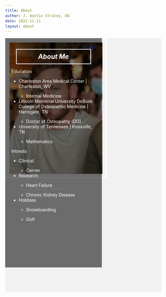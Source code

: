 ```yaml
---
title: About
author: J. Austin Straley, DO
date: 2022-11-11
layout: about
---
```


<html lang="en" >
  <meta charset="utf-8">
  <meta name="viewport" content="width=device-width, initial-scale=1">
  <style>
      body {   
        position: relative;
        background: url('https://github.com/jzstraley/jzstraley.github.io/blob/master/assets/snowy-exit.jpg?raw=true');
        background-size: cover;
        background-position: center center;
        background-attachment: fixed;
        color: #FFFFFF;
        cursor: default;
      }
      .leftcolumn {
        float: left; 
        width: 45%;
        height: 700px;
        width: 300px;
        margin-right: 20px;
        position: absolute;
      }
      .rightcolumn {
        float: right; 
        width: 45%;
        height: 700px;
        color: white;
        background-color: rgba(0, 0, 0, .55);
        padding: 20px;
        position: absolute;
      }
      h1 {
        display:none;
      }
      h5 {
        text-align: center;
        font-size: 150%;
        margin: 15px;
        padding: 10px;
        border: 2px solid;
      }
      h4 {
        text-align: center;
        display: block;
        padding: 5px;
      }
      img {
        display: block;
        padding: 10px;
        border: 4px solid #FFFFFF;
      }
      .footer {
        background-color: #F1F1F1;
        text-align: center;
        padding: 10px;
        height: 800px;
        width: auto;
      }
  </style>
  <body>
    <div class="row">
      <div class="leftcolumn">
        <img src="https://github.com/jzstraley/jzstraley.github.io/blob/master/assets/profilepic.jpg?raw=true" style="width:100%" alt="Avatar">
        <h4>J. Austin Straley, DO</h4>
      </div>
      <div class="rightcolumn">
        <h5>About Me</h5>
        <p>
            Education
            <ul>
                <li>Charleston Area Medical Center | Charleston, WV</li>
                    <ul><li>Internal Medicine</li></ul>
                <li>Lincoln Memorial University DeBusk College of Osteopathic Medicine | Harrogate, TN</li>
                    <ul><li>Doctor of Osteopathy (DO)</li></ul>
                <li>University of Tennessee | Knoxville, TN</li>
                    <ul><li>Mathematics</li></ul>
            </ul>
        </p>
        <p>
            Intrests
            <ul>
                <li>Clinical</li>
                    <ul><li>Cerner</li></ul>
                <li>Research</li>
                    <ul><li>Heart Failure</li></ul>
                    <ul><li>Chronic Kidney Disease</li></ul>
                <li>Hobbies</li>
                    <ul><li>Snowboarding</li></ul>
                    <ul><li>Golf</li></ul>
            </ul>
        </p>
      </div>
    </div>
    <div class="footer">
      <h6></h6>
    </div>
  </body>
</html>
